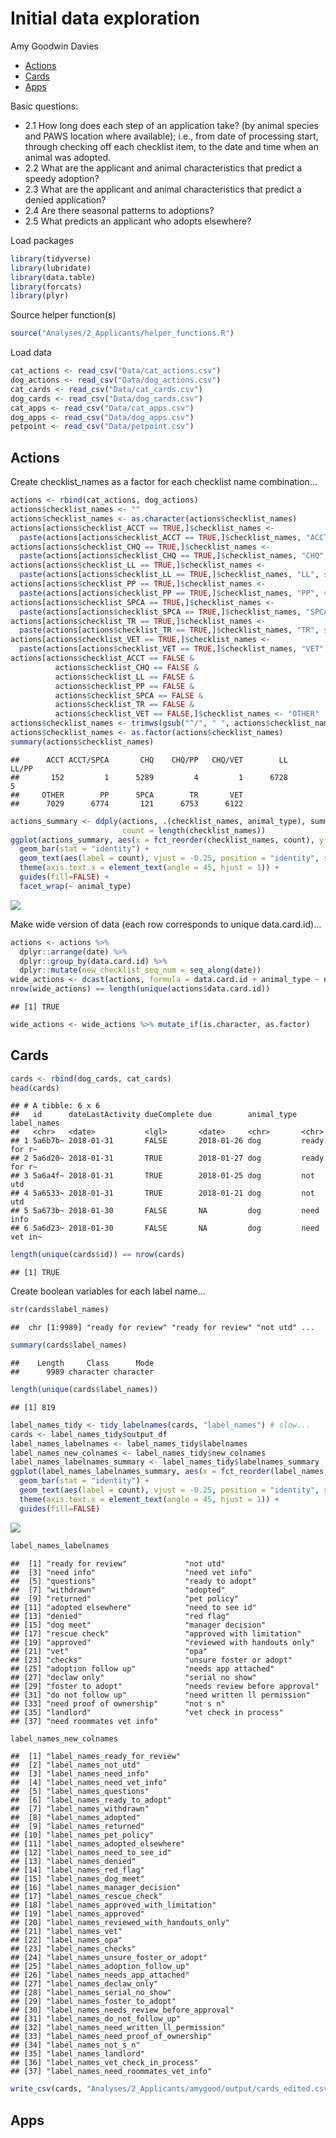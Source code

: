 Initial data exploration
================
Amy Goodwin Davies

-   [Actions](#actions)
-   [Cards](#cards)
-   [Apps](#apps)

Basic questions:

-   2.1 How long does each step of an application take? (by animal species and PAWS location where available); i.e., from date of processing start, through checking off each checklist item, to the date and time when an animal was adopted.
-   2.2 What are the applicant and animal characteristics that predict a speedy adoption?
-   2.3 What are the applicant and animal characteristics that predict a denied application?
-   2.4 Are there seasonal patterns to adoptions?
-   2.5 What predicts an applicant who adopts elsewhere?

Load packages

``` r
library(tidyverse)
library(lubridate)
library(data.table)
library(forcats)
library(plyr)
```

Source helper function(s)

``` r
source("Analyses/2_Applicants/helper_functions.R")
```

Load data

``` r
cat_actions <- read_csv("Data/cat_actions.csv")
dog_actions <- read_csv("Data/dog_actions.csv")
cat_cards <- read_csv("Data/cat_cards.csv")
dog_cards <- read_csv("Data/dog_cards.csv")
cat_apps <- read_csv("Data/cat_apps.csv")
dog_apps <- read_csv("Data/dog_apps.csv")
petpoint <- read_csv("Data/petpoint.csv")
```

Actions
-------

Create checklist\_names as a factor for each checklist name combination...

``` r
actions <- rbind(cat_actions, dog_actions)
actions$checklist_names <- ""
actions$checklist_names <- as.character(actions$checklist_names)
actions[actions$checklist_ACCT == TRUE,]$checklist_names <- 
  paste(actions[actions$checklist_ACCT == TRUE,]$checklist_names, "ACCT", sep = "/")
actions[actions$checklist_CHQ == TRUE,]$checklist_names <- 
  paste(actions[actions$checklist_CHQ == TRUE,]$checklist_names, "CHQ", sep = "/")
actions[actions$checklist_LL == TRUE,]$checklist_names <- 
  paste(actions[actions$checklist_LL == TRUE,]$checklist_names, "LL", sep = "/")
actions[actions$checklist_PP == TRUE,]$checklist_names <- 
  paste(actions[actions$checklist_PP == TRUE,]$checklist_names, "PP", sep = "/")
actions[actions$checklist_SPCA == TRUE,]$checklist_names <- 
  paste(actions[actions$checklist_SPCA == TRUE,]$checklist_names, "SPCA", sep = "/")
actions[actions$checklist_TR == TRUE,]$checklist_names <- 
  paste(actions[actions$checklist_TR == TRUE,]$checklist_names, "TR", sep = "/")
actions[actions$checklist_VET == TRUE,]$checklist_names <- 
  paste(actions[actions$checklist_VET == TRUE,]$checklist_names, "VET", sep = "/")
actions[actions$checklist_ACCT == FALSE &
          actions$checklist_CHQ == FALSE &
          actions$checklist_LL == FALSE &
          actions$checklist_PP == FALSE &
          actions$checklist_SPCA == FALSE &
          actions$checklist_TR == FALSE &
          actions$checklist_VET == FALSE,]$checklist_names <- "OTHER"
actions$checklist_names <- trimws(gsub("^/", " ", actions$checklist_names))
actions$checklist_names <- as.factor(actions$checklist_names)
summary(actions$checklist_names)
```

    ##      ACCT ACCT/SPCA       CHQ    CHQ/PP   CHQ/VET        LL     LL/PP 
    ##       152         1      5289         4         1      6728         5 
    ##     OTHER        PP      SPCA        TR       VET 
    ##      7029      6774       121      6753      6122

``` r
actions_summary <- ddply(actions, .(checklist_names, animal_type), summarise,
                         count = length(checklist_names))
ggplot(actions_summary, aes(x = fct_reorder(checklist_names, count), y = count)) +
  geom_bar(stat = "identity") +
  geom_text(aes(label = count), vjust = -0.25, position = "identity", size = 2.5) +
  theme(axis.text.x = element_text(angle = 45, hjust = 1)) +
  guides(fill=FALSE) +
  facet_wrap(~ animal_type)
```

![](amygood_data_exploration_files/figure-markdown_github/actions-1.png)

Make wide version of data (each row corresponds to unique data.card.id)...

``` r
actions <- actions %>%
  dplyr::arrange(date) %>%
  dplyr::group_by(data.card.id) %>%
  dplyr::mutate(new_checklist_seq_num = seq_along(date))
wide_actions <- dcast(actions, formula = data.card.id + animal_type ~ new_checklist_seq_num, value.var = c("checklist_names"))
nrow(wide_actions) == length(unique(actions$data.card.id))
```

    ## [1] TRUE

``` r
wide_actions <- wide_actions %>% mutate_if(is.character, as.factor)
```

Cards
-----

``` r
cards <- rbind(dog_cards, cat_cards)
head(cards)
```

    ## # A tibble: 6 x 6
    ##   id      dateLastActivity dueComplete due        animal_type label_names 
    ##   <chr>   <date>           <lgl>       <date>     <chr>       <chr>       
    ## 1 5a6b7b~ 2018-01-31       FALSE       2018-01-26 dog         ready for r~
    ## 2 5a6d20~ 2018-01-31       TRUE        2018-01-27 dog         ready for r~
    ## 3 5a6a4f~ 2018-01-31       TRUE        2018-01-25 dog         not utd     
    ## 4 5a6533~ 2018-01-31       TRUE        2018-01-21 dog         not utd     
    ## 5 5a673b~ 2018-01-30       FALSE       NA         dog         need info   
    ## 6 5a6d23~ 2018-01-30       FALSE       NA         dog         need vet in~

``` r
length(unique(cards$id)) == nrow(cards)
```

    ## [1] TRUE

Create boolean variables for each label name...

``` r
str(cards$label_names)
```

    ##  chr [1:9989] "ready for review" "ready for review" "not utd" ...

``` r
summary(cards$label_names)
```

    ##    Length     Class      Mode 
    ##      9989 character character

``` r
length(unique(cards$label_names))
```

    ## [1] 819

``` r
label_names_tidy <- tidy_labelnames(cards, "label_names") # slow...
cards <- label_names_tidy$output_df
label_names_labelnames <- label_names_tidy$labelnames
label_names_new_colnames <- label_names_tidy$new_colnames
label_names_labelnames_summary <- label_names_tidy$labelnames_summary
ggplot(label_names_labelnames_summary, aes(x = fct_reorder(label_names, count), y = count)) +
  geom_bar(stat = "identity") +
  geom_text(aes(label = count), vjust = -0.25, position = "identity", size = 2.5) +
  theme(axis.text.x = element_text(angle = 45, hjust = 1)) +
  guides(fill=FALSE)
```

![](amygood_data_exploration_files/figure-markdown_github/cards_2-1.png)

``` r
label_names_labelnames
```

    ##  [1] "ready for review"             "not utd"                     
    ##  [3] "need info"                    "need vet info"               
    ##  [5] "questions"                    "ready to adopt"              
    ##  [7] "withdrawn"                    "adopted"                     
    ##  [9] "returned"                     "pet policy"                  
    ## [11] "adopted elsewhere"            "need to see id"              
    ## [13] "denied"                       "red flag"                    
    ## [15] "dog meet"                     "manager decision"            
    ## [17] "rescue check"                 "approved with limitation"    
    ## [19] "approved"                     "reviewed with handouts only" 
    ## [21] "vet"                          "opa"                         
    ## [23] "checks"                       "unsure foster or adopt"      
    ## [25] "adoption follow up"           "needs app attached"          
    ## [27] "declaw only"                  "serial no show"              
    ## [29] "foster to adopt"              "needs review before approval"
    ## [31] "do not follow up"             "need written ll permission"  
    ## [33] "need proof of ownership"      "not s n"                     
    ## [35] "landlord"                     "vet check in process"        
    ## [37] "need roommates vet info"

``` r
label_names_new_colnames
```

    ##  [1] "label_names_ready_for_review"            
    ##  [2] "label_names_not_utd"                     
    ##  [3] "label_names_need_info"                   
    ##  [4] "label_names_need_vet_info"               
    ##  [5] "label_names_questions"                   
    ##  [6] "label_names_ready_to_adopt"              
    ##  [7] "label_names_withdrawn"                   
    ##  [8] "label_names_adopted"                     
    ##  [9] "label_names_returned"                    
    ## [10] "label_names_pet_policy"                  
    ## [11] "label_names_adopted_elsewhere"           
    ## [12] "label_names_need_to_see_id"              
    ## [13] "label_names_denied"                      
    ## [14] "label_names_red_flag"                    
    ## [15] "label_names_dog_meet"                    
    ## [16] "label_names_manager_decision"            
    ## [17] "label_names_rescue_check"                
    ## [18] "label_names_approved_with_limitation"    
    ## [19] "label_names_approved"                    
    ## [20] "label_names_reviewed_with_handouts_only" 
    ## [21] "label_names_vet"                         
    ## [22] "label_names_opa"                         
    ## [23] "label_names_checks"                      
    ## [24] "label_names_unsure_foster_or_adopt"      
    ## [25] "label_names_adoption_follow_up"          
    ## [26] "label_names_needs_app_attached"          
    ## [27] "label_names_declaw_only"                 
    ## [28] "label_names_serial_no_show"              
    ## [29] "label_names_foster_to_adopt"             
    ## [30] "label_names_needs_review_before_approval"
    ## [31] "label_names_do_not_follow_up"            
    ## [32] "label_names_need_written_ll_permission"  
    ## [33] "label_names_need_proof_of_ownership"     
    ## [34] "label_names_not_s_n"                     
    ## [35] "label_names_landlord"                    
    ## [36] "label_names_vet_check_in_process"        
    ## [37] "label_names_need_roommates_vet_info"

``` r
write_csv(cards, "Analyses/2_Applicants/amygood/output/cards_edited.csv")
```

Apps
----
